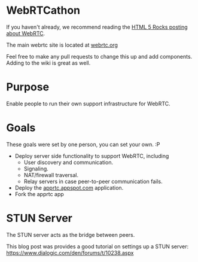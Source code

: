 WebRTCathon
===========

If you haven't already, we recommend reading the
[HTML 5 Rocks posting about WebRTC](http://www.html5rocks.com/en/tutorials/webrtc/basics).

The main webrtc site is located at [webrtc.org](http://www.webrtc.org/)

Feel free to make any pull requests to change this up and add components. Adding to the wiki is great as well.

# Purpose

Enable people to run their own support infrastructure for WebRTC.

# Goals

These goals were set by one person, you can set your own. :P

* Deploy server side functionality to support WebRTC, including
  * User discovery and communication.
  * Signaling.
  * NAT/firewall traversal.
  * Relay servers in case peer-to-peer communication fails.
* Deploy the [apprtc.appspot.com](http://apprtc.appspot.com/) application.
* Fork the apprtc app

# STUN Server

The STUN server acts as the bridge between peers.

This blog post was provides a good tutorial on settings up a STUN server: https://www.dialogic.com/den/forums/t/10238.aspx

